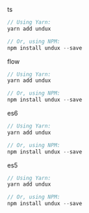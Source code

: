 ts
```ts
// Using Yarn:
yarn add undux

// Or, using NPM:
npm install undux --save
```

flow
```ts
// Using Yarn:
yarn add undux

// Or, using NPM:
npm install undux --save
```

es6
```ts
// Using Yarn:
yarn add undux

// Or, using NPM:
npm install undux --save
```

es5
```ts
// Using Yarn:
yarn add undux

// Or, using NPM:
npm install undux --save
```
